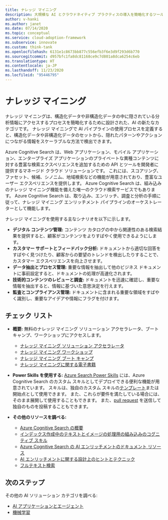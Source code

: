 ```yaml
---
title: ナレッジ マイニング
description: 大規模な AI とクラウドネイティブ プラクティスの導入を簡略化するツール、プログラム、コンテンツ (ベスト プラクティス、構成テンプレート、アーキテクチャ ガイダンス)。
author: v-hanki
ms.author: janet
ms.date: 07/14/2020
ms.topic: conceptual
ms.service: cloud-adoption-framework
ms.subservice: innovate
ms.custom: think-tank
ms.openlocfilehash: 6131e1c8673bb877c556efb3f6e3d9f293d6b770
ms.sourcegitcommit: d957bfc1fa8dc81168ce9c7d801a8dca6254c6eb
ms.translationtype: HT
ms.contentlocale: ja-JP
ms.lasthandoff: 11/23/2020
ms.locfileid: "95446795"
---
```

# <a name="knowledge-mining"></a>ナレッジ マイニング

ナレッジ マイニングは、構造化データや非構造化データの中に隠されている分析情報にアクセスするプロセスを簡略化するために設計された、AI の新たなカテゴリです。 ナレッジ マイニングで AI パイプラインの使用プロセスを定義すると、構造化データや非構造化データのセットから、隠れたパターンやアクションにつながる情報をスケーラブルな方法で検出できます。

Azure Cognitive Search は、Web アプリケーション、モバイル アプリケーション、エンタープライズ アプリケーションのプライベートな異種コンテンツに対する豊富な検索エクスペリエンスを追加するための API とツールを開発者に提供するマネージド クラウド ソリューションです。 これには、スコアリング、ファセット、候補、シノニム、地域検索などの機能が用意されており、豊富なユーザー エクスペリエンスを提供します。 Azure Cognitive Search は、組み込みのナレッジ マイニング機能を備えた唯一のクラウド検索サービスでもあります。 Azure Cognitive Search は、取り込み、エンリッチ、調査と分析の手順に従って、ナレッジ マイニング エンリッチメント パイプラインのオーケストレーターとして機能します。

ナレッジ マイニングを使用する主なシナリオを以下に示します。

- **デジタル コンテンツ管理:** コンテンツ カタログの中から関連性のある検索結果を提供すると、顧客がコンテンツをよりすばやく使用できるようにします。
- **カスタマー サポートとフィードバック分析:** ドキュメントから適切な回答をすばやく見つけたり、顧客からの要望のトレンドを検出したりすることで、カスタマー エクスペリエンスを向上させます。
- **データ抽出とプロセス管理:** 重要な情報を抽出して他のビジネス ドキュメントに事前設定すると、ドキュメントの処理が高速化されます。
- **技術的コンテンツのレビューと調査:** ドキュメントを迅速に確認し、重要な情報を抽出すると、情報に基づいた意思決定を行えます。
- **監査とコンプライアンス管理:** ドキュメントに含まれる重要な領域をすばやく識別し、重要なアイデアや情報にフラグを付けます。

## <a name="checklist"></a>チェック リスト

- **概要:** 無料のナレッジ マイニング ソリューション アクセラレータ、ブート キャンプ、ワークショップにアクセスします。

  - [ナレッジ マイニング ソリューション アクセラレータ](https://github.com/Azure-Samples/azure-search-knowledge-mining)
  - [ナレッジ マイニング ワークショップ](https://github.com/Azure-Samples/azure-search-knowledge-mining/tree/master/workshops)
  - [ナレッジ マイニング ブート キャンプ](https://azure.github.io/LearnAI-KnowledgeMiningBootcamp/)
  - [ナレッジ マイニングに関する電子書籍](https://azure.microsoft.com/resources/a-developers-guide-to-building-ai-driven-knowledge-mining-solutions/)

- **Power Skills を使用する:** [Azure Search Power Skills](https://github.com/Azure-Samples/azure-search-power-skills) には、Azure Cognitive Search のカスタム スキルとしてデプロイできる便利な機能が用意されています。 スキルは、独自のカスタム スキルの[テンプレート](https://github.com/Azure-Samples/azure-search-power-skills/blob/master/Template/HelloWorld/README.md)または開始点として使用できます。 また、これらが要件を満たしている場合には、そのまま展開して使用することもできます。 また、[pull request](https://github.com/Azure-Samples/azure-search-power-skills/compare) を送信して独自のものを投稿することもできます。

- **その他のリソースを調べる:**

  - [Azure Cognitive Search の概要](/azure/search/search-what-is-azure-search)
  - [インデックス作成中のテキストとイメージの処理用の組み込みのコグニティブ スキル](/azure/search/cognitive-search-predefined-skills)
  - [Azure Cognitive Search の AI エンリッチメントのドキュメント リソース](/azure/search/cognitive-search-resources-documentation)
  - [AI エンリッチメントに関する設計上のヒントとテクニック](/azure/search/cognitive-search-concept-troubleshooting)
  - [フルテキスト検索](/azure/search/search-lucene-query-architecture)

## <a name="next-steps"></a>次のステップ

その他の AI ソリューション カテゴリを調べる:

- [AI アプリケーションとエージェント](./ai-applications.md)
- [機械学習](./machine-learning.md)
